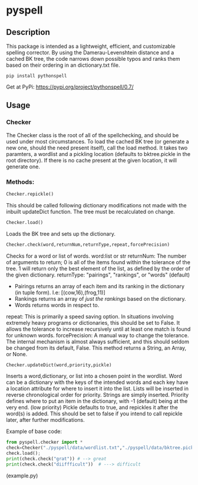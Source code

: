 # pyspell
## Description
This package is intended as a lightweight, efficient, and customizable spelling corrector. By using the Damerau-Levenshtein distance and a cached BK tree, the code narrows down possible typos and ranks them based on their ordering in an dictionary.txt file. 

```shell
pip install pythonspell
```

Get at PyPi:
https://pypi.org/project/pythonspell/0.7/

## Usage
### Checker
The Checker class is the root of all of the spellchecking, and should be used under most circumstances. To load the cached BK tree (or generate a new one, should the need present itself), call the load method.
It takes two paramters, a wordlist and a pickling location (defaults to bktree.pickle in the root directory). If there is no cache present at the given location, it will generate one.
### Methods:
```python
Checker.repickle()
```
   This should be called following dictionary modifications not made with the inbuilt updateDict function. The tree must be recalculated on change.
```python
Checker.load()
```
Loads the BK tree and sets up the dictionary.
```python
Checker.check(word,returnNum,returnType,repeat,forcePrecision)
```
Checks for a word or list of words.
word:list or str
returnNum: The number of arguments to return; 0 is all of the items found within the tolerance of the tree. 1 will return only the best element of the list, as defined by the order of the given dictionary.
returnType: "pairings", "rankings", or "words" (default)
   - Pairings returns an array of each item and its ranking in the dictionary (in tuple form). I.e: [(cow,16),(frog,11)]
   - Rankings returns an array of *just the rankings* based on the dictionary.
   - Words returns words in respect to.
   
repeat: This is primarily a speed saving option. In situations involving extremely heavy programs or dictionaries, this should be set to False. It allows the tolerance to increase recursively until at least one match is found for unknown words.
forcePrecision: A manual way to change the tolerance. The internal mechanism is almost always sufficient, and this should seldom be changed from its default, False.
This method returns a String, an Array, or None.

```python
Checker.updateDict(word,priority,pickle)
```
Inserts a word,dictionary, or list into a chosen point in the wordlist.
Word can be a dictionary with the keys of the intended words and each key have a location attribute for where to insert it into the list.
Lists will be inserted in reverse chronological order for priority.
Strings are simply inserted.
Priority defines where to put an item in the dictionary, with -1 (default) being at the very end. (low priority)
Pickle defaults to true, and repickles it after the word(s) is added. This should be set to false if you intend to call repickle later, after further modifications.

Example of base code:
```python
from pyspell.checker import *
check=Checker("./pyspell/data/wordlist.txt","./pyspell/data/bktree.pickle"); 
check.load(); 
print(check.check("grat")) # --> great 
print(check.check("diiffficult"))  # ---> difficult
```` 
(example.py)